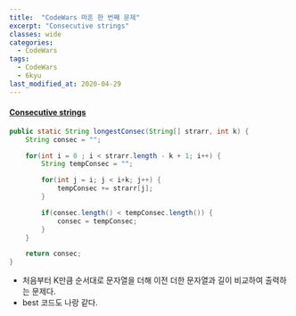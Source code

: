 ```yaml
---
title:  "CodeWars 마흔 한 번째 문제"
excerpt: "Consecutive strings"
classes: wide
categories:
  - CodeWars
tags:
  - CodeWars
  - 6kyu
last_modified_at: 2020-04-29
---
```


#### [Consecutive strings](https://www.codewars.com/kata/56a5d994ac971f1ac500003e)

```java
public static String longestConsec(String[] strarr, int k) {
    String consec = "";

    for(int i = 0 ; i < strarr.length - k + 1; i++) {
        String tempConsec = "";

        for(int j = i; j < i+k; j++) {
            tempConsec += strarr[j];
        }

        if(consec.length() < tempConsec.length()) {
            consec = tempConsec;
        }
    }

    return consec;
}
```

* 처음부터 K만큼 순서대로 문자열을 더해 이전 더한 문자열과 길이 비교하여 출력하는 문제다.
* best 코드도 나랑 같다.



